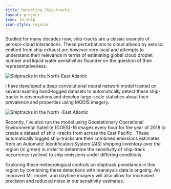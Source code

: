 ```yaml
---
title: Detecting Ship-tracks
layout: project
icon: fa-ship
icon-style: regular
---
```


Studied for many decades now, ship-tracks are a classic example of aerosol-cloud interactions. These perturbations to cloud albedo by aerosol emitted from ship exhaust are however very local and attempts to understand their relevance in terms of estimating global cloud droplet number and liquid water sensitivities flounder on the question of their representativeness. 

<span class="image"><img src="{{ 'assets/images/shiptracks.jpg' | relative_url }}" alt="Shiptracks in the North-East
 Atlantic" /></span>

I have developed a deep convolutional neural network model trained on several existing hand-logged
 datasets to automatically detect these ship-tracks in observations and develop large-scale statistics about their
  prevalence and properties using MODIS imagery.

<span class="image left"><img src="{{ 'assets/images/shiptracks_and_ships.gif' | relative_url }}" alt="Shiptracks in the
 North
-East
 Atlantic" /></span>
 
Recently, I've also run the model using Geostationary
  Operational Environmental Satellite (GOES)-16 images every hour for the year of 2018 to create a dataset of ship
  -tracks from across the
  East Pacific . These automatically logged ship-tracks are then combined emissions estimates from an Automatic
   Identification System (AIS) shipping inventory over the region (in green) in order to determine the sensitivity of
    ship-track
    occurrence (yellow) to ship emissions under differing conditions.
    
Exploring these meteorological controls on shiptrack prevelance in this region by combining these detections with
 reanalysis data is ongoing. An improved ML model, and daytime imagery will also allow for increased precision and
  reduced noise in our sensitivity estimates.
